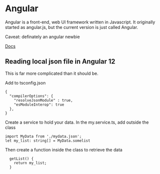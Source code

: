 # Angular
Angular is a front-end, web UI framework written in Javascript. It originally started as angular.js, but the current version is just called Angular.

Caveat: definately an angular newbie

[Docs](https://angular.io/docs)

## Reading local json file in Angular 12
This is far more complicated than it should be.

Add to tsconfig.json
```
{
  "compilerOptions": {
    "resolveJsonModule" : true,
    "esModuleInterop": true
  },
}
```

Create a service to hold your data. In the my.service.ts, add outside the class
```
import MyData from './mydata.json';
let my_list: string[] = MyData.somelist
```

Then create a function inside the class to retrieve the data
```
  getList() {
    return my_list;
  }
```